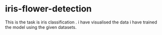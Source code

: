 # iris-flower-detection
This is the task is iris classification . i have visualised the data  i  have trained the model using the given datasets.
